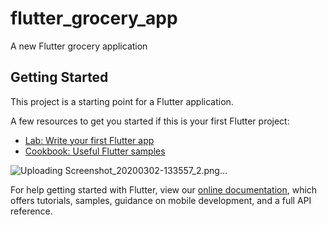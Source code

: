 # flutter_grocery_app

A new Flutter grocery application

## Getting Started

This project is a starting point for a Flutter application.

A few resources to get you started if this is your first Flutter project:

- [Lab: Write your first Flutter app](https://flutter.dev/docs/get-started/codelab)
- [Cookbook: Useful Flutter samples](https://flutter.dev/docs/cookbook)



![Uploading Screenshot_20200302-133557_2.png…]()


For help getting started with Flutter, view our
[online documentation](https://flutter.dev/docs), which offers tutorials,
samples, guidance on mobile development, and a full API reference.
